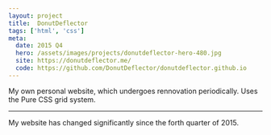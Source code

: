 ```yaml
---
layout: project
title:  DonutDeflector
tags: ['html', 'css']
meta:
  date: 2015 Q4
  hero: /assets/images/projects/donutdeflector-hero-480.jpg
  site: https://donutdeflector.me/
  code: https://github.com/DonutDeflector/donutdeflector.github.io
---
```


My own personal website, which undergoes rennovation
periodically. Uses the Pure CSS grid system.

---

My website has changed significantly since the forth quarter of
2015.
